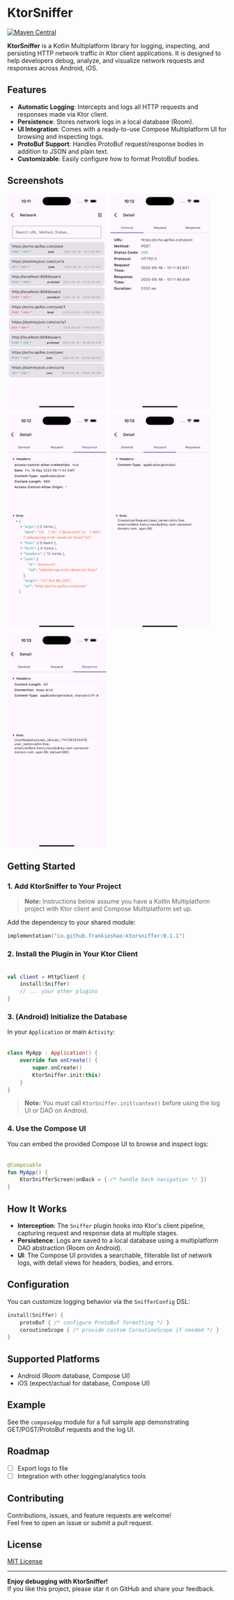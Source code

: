 # KtorSniffer

[![Maven Central](https://img.shields.io/maven-central/v/io.github.frankieshao/ktorsniffer)](https://search.maven.org/artifact/io.github.frankieshao/ktorsniffer)

**KtorSniffer** is a Kotlin Multiplatform library for logging, inspecting, and persisting HTTP network traffic in Ktor client applications. It is designed to help developers debug, analyze, and visualize network requests and responses across Android, iOS.

## Features

- **Automatic Logging**: Intercepts and logs all HTTP requests and responses made via Ktor client.
- **Persistence**: Stores network logs in a local database (Room).
- **UI Integration**: Comes with a ready-to-use Compose Multiplatform UI for browsing and inspecting logs.
- **ProtoBuf Support**: Handles ProtoBuf request/response bodies in addition to JSON and plain text.
- **Customizable**: Easily configure how to format ProtoBuf bodies.

## Screenshots

<div style="display: flex; flex-wrap: wrap; gap: 10px;">
  <img src="img/log_list.png" alt="Log List" width="45%" />
  <img src="img/json_general.png" alt="JSON General View" width="45%" />
  <img src="img/json_response.png" alt="JSON Response Details" width="45%" />
  <img src="img/protobuf_request.png" alt="ProtoBuf Request" width="45%" />
  <img src="img/protobuf_response.png" alt="ProtoBuf Response" width="45%" />
</div>

## Getting Started

### 1. Add KtorSniffer to Your Project

> **Note:** Instructions below assume you have a Kotlin Multiplatform project with Ktor client and Compose Multiplatform set up.

Add the dependency to your shared module:

```kotlin
implementation("io.github.frankieshao:ktorsniffer:0.1.1")
```

### 2. Install the Plugin in Your Ktor Client

```kotlin

val client = HttpClient {
    install(Sniffer)
    // ... your other plugins
}
```

### 3. (Android) Initialize the Database

In your `Application` or main `Activity`:

```kotlin

class MyApp : Application() {
    override fun onCreate() {
        super.onCreate()
        KtorSniffer.init(this)
    }
}
```

> **Note:** You must call `KtorSniffer.init(context)` before using the log UI or DAO on Android.

### 4. Use the Compose UI

You can embed the provided Compose UI to browse and inspect logs:

```kotlin

@Composable
fun MyApp() {
    KtorSnifferScreen(onBack = { /* handle back navigation */ })
}
```

## How It Works

- **Interception**: The `Sniffer` plugin hooks into Ktor's client pipeline, capturing request and response data at multiple stages.
- **Persistence**: Logs are saved to a local database using a multiplatform DAO abstraction (Room on Android).
- **UI**: The Compose UI provides a searchable, filterable list of network logs, with detail views for headers, bodies, and errors.

## Configuration

You can customize logging behavior via the `SnifferConfig` DSL:

```kotlin
install(Sniffer) {
    protoBuf { /* configure ProtoBuf formatting */ }
    coroutineScope { /* provide custom CoroutineScope if needed */ }
}
```

## Supported Platforms

- Android (Room database, Compose UI)
- iOS (expect/actual for database, Compose UI)

## Example

See the `composeApp` module for a full sample app demonstrating GET/POST/ProtoBuf requests and the log UI.

## Roadmap

- [ ] Export logs to file
- [ ] Integration with other logging/analytics tools

## Contributing

Contributions, issues, and feature requests are welcome!  
Feel free to open an issue or submit a pull request.

## License

[MIT License](LICENSE)

---

**Enjoy debugging with KtorSniffer!**  
If you like this project, please star it on GitHub and share your feedback.
